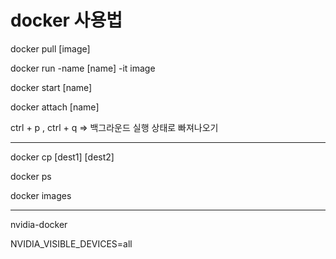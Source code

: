 # docker 사용법

docker pull [image]

docker run -name [name] -it image

docker start [name]

docker attach [name]

ctrl + p , ctrl + q => 백그라운드 실행 상태로 빠져나오기



***

docker cp [dest1] [dest2]

docker ps

docker images

***

nvidia-docker

NVIDIA_VISIBLE_DEVICES=all 

